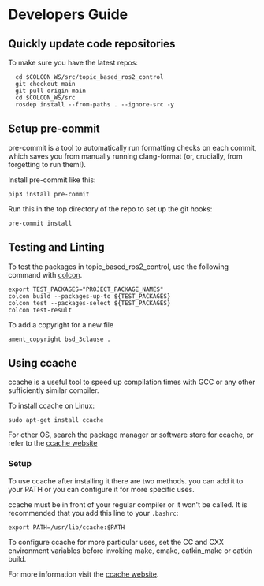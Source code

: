 # Developers Guide

## Quickly update code repositories

To make sure you have the latest repos:

      cd $COLCON_WS/src/topic_based_ros2_control
      git checkout main
      git pull origin main
      cd $COLCON_WS/src
      rosdep install --from-paths . --ignore-src -y

## Setup pre-commit

pre-commit is a tool to automatically run formatting checks on each commit, which saves you from manually running clang-format (or, crucially, from forgetting to run them!).

Install pre-commit like this:

```
pip3 install pre-commit
```

Run this in the top directory of the repo to set up the git hooks:

```
pre-commit install
```

## Testing and Linting

To test the packages in topic_based_ros2_control, use the following command with [colcon](https://colcon.readthedocs.io/en/released/).

    export TEST_PACKAGES="PROJECT_PACKAGE_NAMES"
    colcon build --packages-up-to ${TEST_PACKAGES}
    colcon test --packages-select ${TEST_PACKAGES}
    colcon test-result

To add a copyright for a new file

    ament_copyright bsd_3clause .

## Using ccache

ccache is a useful tool to speed up compilation times with GCC or any other sufficiently similar compiler.

To install ccache on Linux:

    sudo apt-get install ccache

For other OS, search the package manager or software store for ccache, or refer to the [ccache website](https://ccache.dev/)

### Setup

To use ccache after installing it there are two methods. you can add it to your PATH or you can configure it for more specific uses.

ccache must be in front of your regular compiler or it won't be called. It is recommended that you add this line to your `.bashrc`:

    export PATH=/usr/lib/ccache:$PATH

To configure ccache for more particular uses, set the CC and CXX environment variables before invoking make, cmake, catkin_make or catkin build.

For more information visit the [ccache website](https://ccache.dev/).
